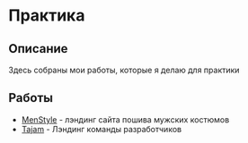 # Практика

## Описание

Здесь собраны мои работы, которые я делаю для практики

## Работы

- [MenStyle](men-style) - лэндинг сайта пошива мужских костюмов
- [Tajam](tajam) - Лэндинг команды разработчиков
